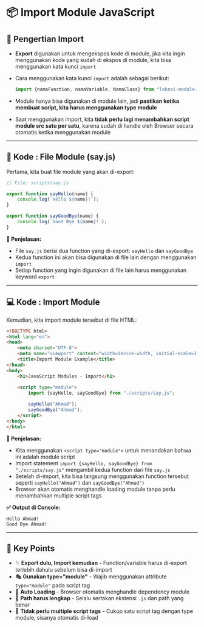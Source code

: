 # 📦 Import Module JavaScript

## 🎯 Pengertian Import

- **Export** digunakan untuk mengekspos kode di module, jika kita ingin menggunakan kode yang sudah di ekspos di module, kita bisa menggunakan kata kunci `import`

- Cara menggunakan kata kunci `import` adalah sebagai berikut:
  ```javascript
  import {namaFunction, namaVariable, NamaClass} from "lokasi-module.js"
  ```

- Module hanya bisa digunakan di module lain, jadi **pastikan ketika membuat script, kita harus menggunakan type module**

- Saat menggunakan import, kita **tidak perlu lagi menambahkan script module src satu per satu**, karena sudah di handle oleh Browser secara otomatis ketika menggunakan module

---

## 📝 Kode : File Module (say.js)

Pertama, kita buat file module yang akan di-export:

```javascript
// File: scripts/say.js

export function sayHello(name) {
    console.log(`Hello ${name}!`);
}

export function sayGoodBye(name) {
    console.log(`Good Bye ${name}!`);
}
```

**📌 Penjelasan:**
- File `say.js` berisi dua function yang di-export: `sayHello` dan `sayGoodBye`
- Kedua function ini akan bisa digunakan di file lain dengan menggunakan `import`
- Setiap function yang ingin digunakan di file lain harus menggunakan keyword `export`

---

## 💻 Kode : Import Module

Kemudian, kita import module tersebut di file HTML:

```html
<!DOCTYPE html>
<html lang="en">
<head>
    <meta charset="UTF-8">
    <meta name="viewport" content="width=device-width, initial-scale=1.0">
    <title>Import Module Example</title>
</head>
<body>
    <h1>JavaScript Modules - Import</h1>
    
    <script type="module">
        import {sayHello, sayGoodBye} from "./scripts/say.js";

        sayHello("Ahmad");
        sayGoodBye("Ahmad");
    </script>
</body>
</html>
```

**📌 Penjelasan:**
- Kita menggunakan `<script type="module">` untuk menandakan bahwa ini adalah module script
- Import statement `import {sayHello, sayGoodBye} from "./scripts/say.js"` mengambil kedua function dari file `say.js`
- Setelah di-import, kita bisa langsung menggunakan function tersebut seperti `sayHello("Ahmad")` dan `sayGoodBye("Ahmad")`
- Browser akan otomatis menghandle loading module tanpa perlu menambahkan multiple script tags

**✅ Output di Console:**
```
Hello Ahmad!
Good Bye Ahmad!
```

---

## 🔑 Key Points

- ✨ **Export dulu, Import kemudian** - Function/variable harus di-export terlebih dahulu sebelum bisa di-import
- 🎭 **Gunakan type="module"** - Wajib menggunakan attribute `type="module"` pada script tag
- 🔄 **Auto Loading** - Browser otomatis menghandle dependency module
- 📍 **Path harus lengkap** - Selalu sertakan ekstensi `.js` dan path yang benar
- 🚀 **Tidak perlu multiple script tags** - Cukup satu script tag dengan type module, sisanya otomatis di-load
